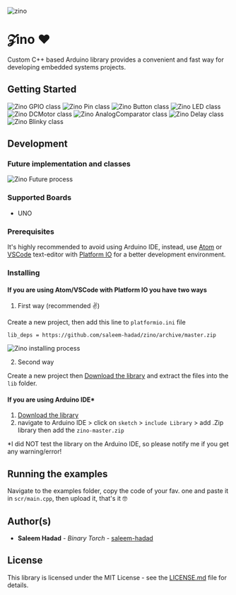 ![zino](https://github.com/saleem-hadad/zino/blob/master/assets/logo.png)

# 𝓩ino ♥️

Custom C++ based Arduino library provides a convenient and fast way for developing embedded systems projects.

## Getting Started

<img src="https://github.com/saleem-hadad/zino/blob/master/assets/GPIO.png" alt="Zino GPIO class"/>
<img src="https://github.com/saleem-hadad/zino/blob/master/assets/Pin.png" alt="Zino Pin class"/>
<img src="https://github.com/saleem-hadad/zino/blob/master/assets/button.png" alt="Zino Button class"/>
<img src="https://github.com/saleem-hadad/zino/blob/master/assets/LED.png" alt="Zino LED class"/>
<img src="https://github.com/saleem-hadad/zino/blob/master/assets/DCMotor.png" alt="Zino DCMotor class"/>
<img src="https://github.com/saleem-hadad/zino/blob/master/assets/AnalogComparator.png" alt="Zino AnalogComparator class"/>
<img src="https://github.com/saleem-hadad/zino/blob/master/assets/Delay.png" alt="Zino Delay class"/>
<img src="https://github.com/saleem-hadad/zino/blob/master/assets/Blinky.png" alt="Zino Blinky class"/>

## Development

### Future implementation and classes

<img src="https://github.com/saleem-hadad/zino/blob/master/assets/future.png" alt="Zino Future process"/>

### Supported Boards

+ UNO

### Prerequisites

It's highly recommended to avoid using Arduino IDE, instead, use [Atom](https://atom.io/) or [VSCode](https://code.visualstudio.com/) text-editor with [Platform IO](http://platformio.org/platformio-ide) for a better development environment.

### Installing

#### If you are using Atom/VSCode with Platform IO you have **two ways**

1. First way (recommended ✌️)

Create a new project, then add this line to ```platformio.ini``` file

```
lib_deps = https://github.com/saleem-hadad/zino/archive/master.zip
```

<img src="https://github.com/saleem-hadad/zino/blob/master/assets/installing.gif" alt="Zino installing process"/>

2. Second way

Create a new project then [Download the library](https://github.com/saleem-hadad/zino/archive/master.zip) and extract the files into the ```lib``` folder.

#### If you are using Arduino IDE*

1. [Download the library](https://github.com/saleem-hadad/zino/archive/master.zip)
2. navigate to Arduino IDE > click on ```sketch``` > ```include Library``` > add .Zip library then add the ```zino-master.zip```

*I did NOT test the library on the Arduino IDE, so please notify me if you get any warning/error!


## Running the examples

Navigate to the examples folder, copy the code of your fav. one and paste it in ```scr/main.cpp```, then upload it, that's it 🤓

## Author(s)

* **Saleem Hadad** - *Binary Torch* - [saleem-hadad](https://github.com/saleem-hadad)

## License

This library is licensed under the MIT License - see the [LICENSE.md](LICENSE) file for details.
